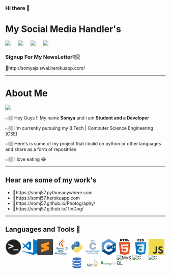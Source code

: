 ### Hi there  👋
# My Social Media Handler's
<a href="https://www.instagram.com/som.jaiswal.sj/"><img src="https://image.flaticon.com/icons/png/512/174/174855.png" width="25px;"></a> &nbsp;&nbsp;&nbsp;&nbsp;
<a href="https://www.linkedin.com/in/somya-jaiswal-48b32b19b/"><img src="https://image.flaticon.com/icons/png/512/174/174857.png" width="25px;"></a> &nbsp;&nbsp;&nbsp;&nbsp;
<a href="https://www.facebook.com/som.jaiswal.144/"> <img src="https://www.flaticon.com/svg/static/icons/svg/145/145802.svg" width="25px;"></a>
&nbsp;&nbsp;&nbsp;&nbsp;
<a href="https://twitter.com/somj57"> <img src="https://image.flaticon.com/icons/svg/733/733579.svg" width="25px;"></a>
<br>
<h3>Signup For My NewsLetter👇🏼</h3>
<p>🔗http://somyajaiswal.herokuapp.com/</p>
<hr>

<h1><b>About Me</b></h1>
<img src="https://scontent-bom1-1.xx.fbcdn.net/v/t1.0-9/117631350_830840771057746_8776981686425468198_o.jpg?_nc_cat=105&_nc_sid=09cbfe&_nc_ohc=-pwLvdnHU4AAX8zg_Nz&_nc_ht=scontent-bom1-1.xx&oh=d39c088d21f6d835ed20372701decc48&oe=5FA67367" width="100px;">

👉🏽 Hey Guys !! My name <b>Somya</b> and i am <b>Student and a Developer</b>

👉🏽 I'm currently pursuing my B.Tech | Computer Science Engineering (CSE)

👉🏽 Here's is some of my project that i bulid on python or other languages and share as a form of repositries

👉🏽 I love eating 😂
<hr>
<h2><b>Hear are some of my work's </b></h2> 
<ul>
  <li>🔗https://somj57.pythonanywhere.com</li>
  <li>🔗https://somj57.herokuapp.com</li>
  <li>🔗https://somj57.github.io/Photography/</li>
  <li>🔗https://somj57.github.io/TinDog/</li>
  </ul>
<hr>
<h2><b>Languages and Tools 🧰 </b></h2> 
<img align="left" alt="Terminal" width="50px" src="https://raw.githubusercontent.com/github/explore/80688e429a7d4ef2fca1e82350fe8e3517d3494d/topics/terminal/terminal.png" />
<img align="left" alt="Visual Studio Code" width="50px" src="https://raw.githubusercontent.com/github/explore/80688e429a7d4ef2fca1e82350fe8e3517d3494d/topics/visual-studio-code/visual-studio-code.png" />
<img align="left" alt="Sublime Text" width="50px" src="https://raw.githubusercontent.com/github/explore/80688e429a7d4ef2fca1e82350fe8e3517d3494d/topics/sublime-text/sublime-text.png" />
<img align="left" alt="Java" width="50px" src="https://raw.githubusercontent.com/github/explore/80688e429a7d4ef2fca1e82350fe8e3517d3494d/topics/java/java.png" />
<img align="left" alt="Python3" width="50px"src="https://raw.githubusercontent.com/github/explore/80688e429a7d4ef2fca1e82350fe8e3517d3494d/topics/python/python.png" />
<img align="left" alt="C" width="50px" src="https://raw.githubusercontent.com/github/explore/80688e429a7d4ef2fca1e82350fe8e3517d3494d/topics/c/c.png" />
<img align="left" alt="CPP" width="50px" src="https://raw.githubusercontent.com/github/explore/80688e429a7d4ef2fca1e82350fe8e3517d3494d/topics/cpp/cpp.png" />
<img align="left" alt="HTML5" width="50px" src="https://raw.githubusercontent.com/github/explore/80688e429a7d4ef2fca1e82350fe8e3517d3494d/topics/html/html.png" />
<img align="left" alt="CSS3" width="50px" src="https://raw.githubusercontent.com/github/explore/80688e429a7d4ef2fca1e82350fe8e3517d3494d/topics/css/css.png" />
<img align="left" alt="JavaScript" width="50px" src="https://raw.githubusercontent.com/github/explore/80688e429a7d4ef2fca1e82350fe8e3517d3494d/topics/javascript/javascript.png" />
<img align="left" alt="SQL" width="50px" src="https://raw.githubusercontent.com/github/explore/80688e429a7d4ef2fca1e82350fe8e3517d3494d/topics/sql/sql.png" />
<img align="left" alt="MySQL" width="50px" src="https://raw.githubusercontent.com/github/explore/80688e429a7d4ef2fca1e82350fe8e3517d3494d/topics/mysql/mysql.png" />
<img align="left" alt="MongoDB" width="50px" src="https://raw.githubusercontent.com/github/explore/80688e429a7d4ef2fca1e82350fe8e3517d3494d/topics/mongodb/mongodb.png" />
<img align="left" alt="MySQL" width="50px" src="https://img.icons8.com/ios/452/arduino.png"/>
<img align="left" alt="C" width="50px" src="https://www.flaticon.com/svg/static/icons/svg/919/919825.svg" />
<img align="left" alt="C" width="50px" src="https://www.flaticon.com/svg/static/icons/svg/919/919851.svg" />
<br />
